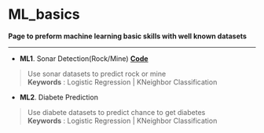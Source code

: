 # ML_basics

**Page to preform machine learning basic skills with well known datasets**

---
  
- **ML1**. Sonar Detection(Rock/Mine)  **[Code](ML1_Sonar_Prediction.ipynb)**

> Use sonar datasets to predict rock or mine  
> **Keywords** : Logistic Regression | KNeighbor Classification  
  
- **ML2**. Diabete Prediction  
> Use diabete datasets to predict chance to get diabetes  
> **Keywords** : Logistic Regression | KNeighbor Classification
